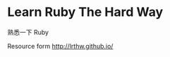 Learn Ruby The Hard Way
=====================================
熟悉一下 Ruby

Resource form http://lrthw.github.io/
